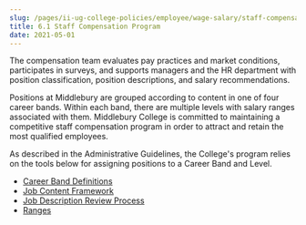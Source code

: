 ```yaml
---
slug: /pages/ii-ug-college-policies/employee/wage-salary/staff-compensation-program
title: 6.1 Staff Compensation Program
date: 2021-05-01
---
```

The compensation team evaluates pay practices and market conditions, participates in surveys, and supports managers and the HR department with position classification, position descriptions, and salary recommendations.

Positions at Middlebury are grouped according to content in one of four career bands. Within each band, there are multiple levels with salary ranges associated with them. Middlebury College is committed to maintaining a competitive staff compensation program in order to attract and retain the most qualified employees.

As described in the Administrative Guidelines, the College's program relies on the tools below for assigning positions to a Career Band and Level.

*   [Career Band Definitions](/assets/careerbanddefinitions.pdf)
*   [Job Content Framework](/assets/jobcontentframework.pdf)
*   [Job Description Review Process](https://www.middlebury.edu/offices/business/hr/comp/review)
*   [Ranges](/assets/middlebury-staff-pay-ranges-.pdf)